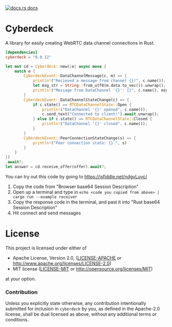 <a href="https://docs.rs/cyberdeck"><img src="https://img.shields.io/badge/docs-latest-blue.svg?style=flat-square" alt="docs.rs docs" /></a>

# Cyberdeck
A library for easily creating WebRTC data channel connections in Rust.

```toml
[dependencies]
cyberdeck = "0.0.12"
```

```rust
let mut cd = Cyberdeck::new(|e| async move {
    match e {
        CyberdeckEvent::DataChannelMessage(c, m) => {
            println!("Recieved a message from channel {}!", c.name());
            let msg_str = String::from_utf8(m.data.to_vec()).unwrap();
            println!("Message from DataChannel '{}': {}", c.name(), msg_str);
        }
        CyberdeckEvent::DataChannelStateChange(c) => {
            if c.state() == RTCDataChannelState::Open {
                println!("DataChannel '{}' opened", c.name());
                c.send_text("Connected to client!").await.unwrap();
            } else if c.state() == RTCDataChannelState::Closed {
                println!("DataChannel '{}' closed", c.name());
            }
        }
        CyberdeckEvent::PeerConnectionStateChange(s) => {
            println!("Peer connection state: {} ", s)
        }
    }
})
.await?;
let answer = cd.receive_offer(offer).await?;
```

You can try out this code by going to https://jsfiddle.net/ndgvLuyc/

1. Copy the code from "Browser base64 Session Description"
2. Open up a terminal and type in `echo <code you copied from above> | cargo run --example receiver`
3. Copy the response code in the terminal, and past it into "Rust base64 Session Description"
4. Hit connect and send messages

# License

This project is licensed under either of

 * Apache License, Version 2.0, ([LICENSE-APACHE](LICENSE-APACHE) or
   http://www.apache.org/licenses/LICENSE-2.0)
 * MIT license ([LICENSE-MIT](LICENSE-MIT) or
   http://opensource.org/licenses/MIT)

at your option.

### Contribution

Unless you explicitly state otherwise, any contribution intentionally submitted
for inclusion in `cyberdeck` by you, as defined in the Apache-2.0 license, shall be
dual licensed as above, without any additional terms or conditions.
